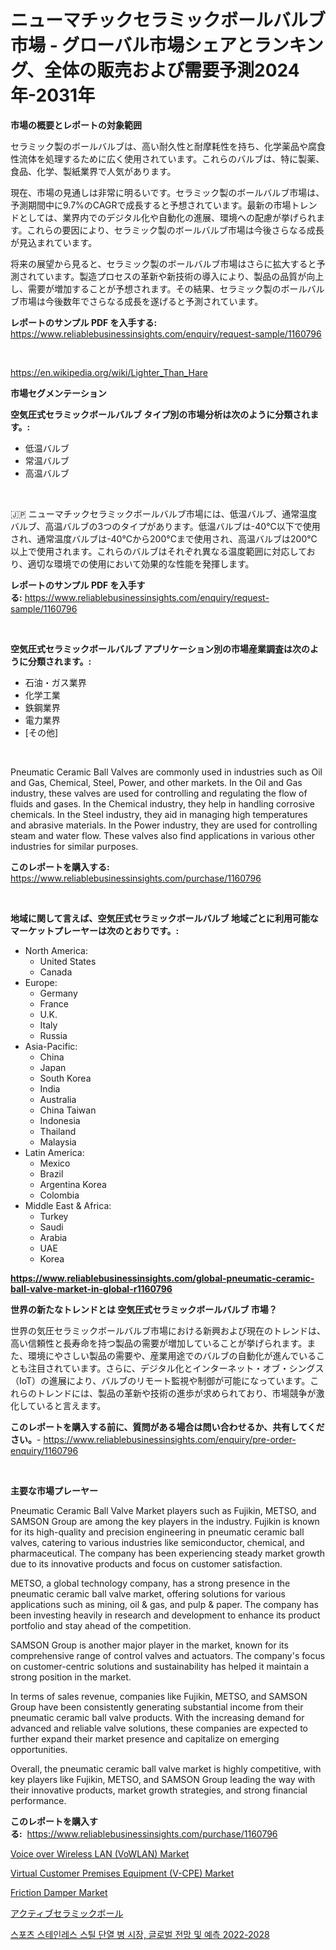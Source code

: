 <p><h1>ニューマチックセラミックボールバルブ市場 - グローバル市場シェアとランキング、全体の販売および需要予測2024年-2031年</h1></p><p><strong>市場の概要とレポートの対象範囲</strong></p>
<p><p>セラミック製のボールバルブは、高い耐久性と耐摩耗性を持ち、化学薬品や腐食性流体を処理するために広く使用されています。これらのバルブは、特に製薬、食品、化学、製紙業界で人気があります。 </p><p>現在、市場の見通しは非常に明るいです。セラミック製のボールバルブ市場は、予測期間中に9.7%のCAGRで成長すると予想されています。最新の市場トレンドとしては、業界内でのデジタル化や自動化の進展、環境への配慮が挙げられます。これらの要因により、セラミック製のボールバルブ市場は今後さらなる成長が見込まれています。</p><p>将来の展望から見ると、セラミック製のボールバルブ市場はさらに拡大すると予測されています。製造プロセスの革新や新技術の導入により、製品の品質が向上し、需要が増加することが予想されます。その結果、セラミック製のボールバルブ市場は今後数年でさらなる成長を遂げると予測されています。</p></p>
<p><strong>レポートのサンプル PDF を入手する:</strong> <a href="https://www.reliablebusinessinsights.com/enquiry/request-sample/1160796">https://www.reliablebusinessinsights.com/enquiry/request-sample/1160796</a></p>
<p>&nbsp;</p>
<p><a href="https://en.wikipedia.org/wiki/Lighter_Than_Hare">https://en.wikipedia.org/wiki/Lighter_Than_Hare</a></p>
<p><strong>市場セグメンテーション</strong></p>
<p><strong>空気圧式セラミックボールバルブ タイプ別の市場分析は次のように分類されます。:</strong></p>
<p><ul><li>低温バルブ</li><li>常温バルブ</li><li>高温バルブ</li></ul></p>
<p>&nbsp;</p>
<p><p>🇯🇵 ニューマチックセラミックボールバルブ市場には、低温バルブ、通常温度バルブ、高温バルブの3つのタイプがあります。低温バルブは-40°C以下で使用され、通常温度バルブは-40°Cから200°Cまで使用され、高温バルブは200°C以上で使用されます。これらのバルブはそれぞれ異なる温度範囲に対応しており、適切な環境での使用において効果的な性能を発揮します。</p></p>
<p><strong>レポートのサンプル PDF を入手する:</strong>&nbsp;<a href="https://www.reliablebusinessinsights.com/enquiry/request-sample/1160796">https://www.reliablebusinessinsights.com/enquiry/request-sample/1160796</a></p>
<p>&nbsp;</p>
<p><strong> 空気圧式セラミックボールバルブ アプリケーション別の市場産業調査は次のように分類されます。:</strong></p>
<p><ul><li>石油・ガス業界</li><li>化学工業</li><li>鉄鋼業界</li><li>電力業界</li><li>[その他]</li></ul></p>
<p>&nbsp;</p>
<p><p>Pneumatic Ceramic Ball Valves are commonly used in industries such as Oil and Gas, Chemical, Steel, Power, and other markets. In the Oil and Gas industry, these valves are used for controlling and regulating the flow of fluids and gases. In the Chemical industry, they help in handling corrosive chemicals. In the Steel industry, they aid in managing high temperatures and abrasive materials. In the Power industry, they are used for controlling steam and water flow. These valves also find applications in various other industries for similar purposes.</p></p>
<p><strong>このレポートを購入する:</strong>&nbsp; <a href="https://www.reliablebusinessinsights.com/purchase/1160796">https://www.reliablebusinessinsights.com/purchase/1160796</a></p>
<p>&nbsp;</p>
<p><strong>地域に関して言えば、空気圧式セラミックボールバルブ 地域ごとに利用可能なマーケットプレーヤーは次のとおりです。:</strong></p>
<p><ul>
    <li>
        North America:
        <ul>
            <li>United States</li>
            <li>Canada</li>
        </ul>
    </li>
    <li>
        Europe:
        <ul>
            <li>Germany</li>
            <li>France</li>
            <li>U.K.</li>
            <li>Italy</li>
            <li>Russia</li>
        </ul>
    </li>
    <li>
        Asia-Pacific:
        <ul>
            <li>China</li>
            <li>Japan</li>
            <li>South Korea</li>
            <li>India</li>
            <li>Australia</li>
            <li>China Taiwan</li>
            <li>Indonesia</li>
            <li>Thailand</li>
            <li>Malaysia</li>
        </ul>
    </li>
    <li>
        Latin America:
        <ul>
            <li>Mexico</li>
            <li>Brazil</li>
            <li>Argentina Korea</li>
            <li>Colombia</li>
        </ul>
    </li>
    <li>
        Middle East & Africa:
        <ul>
            <li>Turkey</li>
            <li>Saudi</li>
            <li>Arabia</li>
            <li>UAE</li>
            <li>Korea</li>
        </ul>
    </li>
    </ul></p>
<p><strong><a href="https://www.reliablebusinessinsights.com/global-pneumatic-ceramic-ball-valve-market-in-global-r1160796">https://www.reliablebusinessinsights.com/global-pneumatic-ceramic-ball-valve-market-in-global-r1160796</a></strong>&nbsp;</p>
<p><strong>世界の新たなトレンドとは 空気圧式セラミックボールバルブ 市場？</strong></p>
<p><p>世界の気圧セラミックボールバルブ市場における新興および現在のトレンドは、高い信頼性と長寿命を持つ製品の需要が増加していることが挙げられます。また、環境にやさしい製品の需要や、産業用途でのバルブの自動化が進んでいることも注目されています。さらに、デジタル化とインターネット・オブ・シングス（IoT）の進展により、バルブのリモート監視や制御が可能になっています。これらのトレンドには、製品の革新や技術の進歩が求められており、市場競争が激化していると言えます。</p></p>
<p><strong>このレポートを購入する前に、質問がある場合は問い合わせるか、共有してください。</strong>- <a href="https://www.reliablebusinessinsights.com/enquiry/pre-order-enquiry/1160796">https://www.reliablebusinessinsights.com/enquiry/pre-order-enquiry/1160796</a></p>
<p>&nbsp;</p>
<p><strong>主要な市場プレーヤー</strong></p>
<p><p>Pneumatic Ceramic Ball Valve Market players such as Fujikin, METSO, and SAMSON Group are among the key players in the industry. Fujikin is known for its high-quality and precision engineering in pneumatic ceramic ball valves, catering to various industries like semiconductor, chemical, and pharmaceutical. The company has been experiencing steady market growth due to its innovative products and focus on customer satisfaction.</p><p>METSO, a global technology company, has a strong presence in the pneumatic ceramic ball valve market, offering solutions for various applications such as mining, oil & gas, and pulp & paper. The company has been investing heavily in research and development to enhance its product portfolio and stay ahead of the competition.</p><p>SAMSON Group is another major player in the market, known for its comprehensive range of control valves and actuators. The company's focus on customer-centric solutions and sustainability has helped it maintain a strong position in the market.</p><p>In terms of sales revenue, companies like Fujikin, METSO, and SAMSON Group have been consistently generating substantial income from their pneumatic ceramic ball valve products. With the increasing demand for advanced and reliable valve solutions, these companies are expected to further expand their market presence and capitalize on emerging opportunities.</p><p>Overall, the pneumatic ceramic ball valve market is highly competitive, with key players like Fujikin, METSO, and SAMSON Group leading the way with their innovative products, market growth strategies, and strong financial performance.</p></p>
<p><strong>このレポートを購入する:</strong>&nbsp;&nbsp;<a href="https://www.reliablebusinessinsights.com/purchase/1160796">https://www.reliablebusinessinsights.com/purchase/1160796</a></p>
<p><p><a href="https://github.com/syaifulanwaramsyori/Market-Research-Report-List-1/blob/main/voice-over-wireless-lan-vowlan-market.md">Voice over Wireless LAN (VoWLAN) Market</a></p><p><a href="https://github.com/vregtldg37/Market-Research-Report-List-1/blob/main/virtual-customer-premises-equipment-v-cpe-market.md">Virtual Customer Premises Equipment (V-CPE) Market</a></p><p><a href="https://issuu.com/reportprime-2/docs/friction-damper-market-size-2030.pptx">Friction Damper Market</a></p><p><a href="https://github.com/TerrellConn/Market-Research-Report-List-2/blob/main/2602261134179.md">アクティブセラミックボール</a></p><p><a href="https://github.com/shampaakter36/Market-Research-Report-List-1/blob/main/3275241130850.md">스포츠 스테인레스 스틸 단열 병 시장, 글로벌 전망 및 예측 2022-2028</a></p></p>